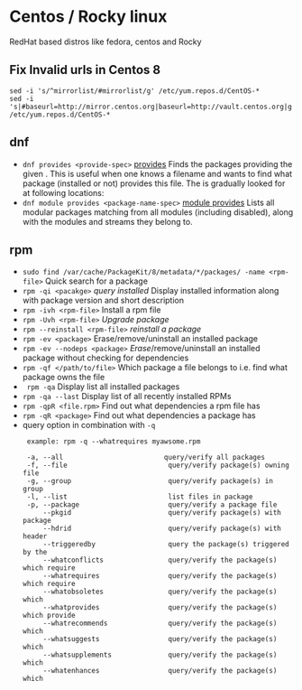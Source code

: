 # Centos / Rocky linux

RedHat based distros like fedora, centos and Rocky

## Fix Invalid urls in Centos 8

```
sed -i 's/^mirrorlist/#mirrorlist/g' /etc/yum.repos.d/CentOS-*
sed -i 's|#baseurl=http://mirror.centos.org|baseurl=http://vault.centos.org|g' /etc/yum.repos.d/CentOS-*
```


## dnf
 - `dnf provides <provide-spec>` [provides] Finds the packages providing the given <provide-spec>. This is useful when one knows a filename and wants to find what package (installed or not) provides this file. The <provide-spec> is gradually looked for at following locations:
 - `dnf module provides <package-name-spec>` [module provides] Lists all modular packages matching <package-name-spec> from all modules (including disabled), along with the modules and streams they belong to.
   
## rpm

 -  `sudo find /var/cache/PackageKit/8/metadata/*/packages/ -name <rpm-file>` Quick search for a package
 - `rpm -qi <pacakge>` *query installed* Display installed information along with package version and short description
 - `rpm -ivh <rpm-file>` Install a rpm file
 - `rpm -Uvh <rpm-file>`	*Upgrade package*
 - `rpm --reinstall <rpm-file>`	*reinstall a package*
 - `rpm -ev <package>` 	Erase/remove/uninstall an installed package
 - `rpm -ev --nodeps <package>` *Erase*/remove/uninstall an installed package without checking for dependencies
 - `rpm -qf </path/to/file>` Which package a file belongs to i.e. find what package owns the file
 - ` rpm -qa` Display list all installed packages
 - `rpm -qa --last` 	Display list of all recently installed RPMs
 - `rpm -qpR <file.rpm>` Find out what dependencies a rpm file has
 - `rpm -qR <package>` Find out what dependencies a package has
 - query option in combination with `-q`
    ```
     example: rpm -q --whatrequires myawsome.rpm
 
     -a, --all                         query/verify all packages
     -f, --file                         query/verify package(s) owning file
     -g, --group                        query/verify package(s) in group
     -l, --list                         list files in package
     -p, --package                      query/verify a package file
         --pkgid                        query/verify package(s) with package
         --hdrid                        query/verify package(s) with header
         --triggeredby                  query the package(s) triggered by the
         --whatconflicts                query/verify the package(s) which require
         --whatrequires                 query/verify the package(s) which require
         --whatobsoletes                query/verify the package(s) which
         --whatprovides                 query/verify the package(s) which provide
         --whatrecommends               query/verify the package(s) which
         --whatsuggests                 query/verify the package(s) which
         --whatsupplements              query/verify the package(s) which
         --whatenhances                 query/verify the package(s) which
    ```
  
  [provides]: https://dnf.readthedocs.io/en/latest/command_ref.html#provides-command
  [module provides]: https://dnf.readthedocs.io/en/latest/command_ref.html#module-provide-command-label

 
 
